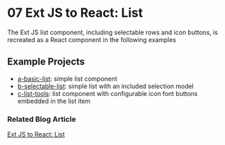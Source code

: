 # 07 Ext JS to React: List

The Ext JS list component, including selectable rows and icon buttons, is
recreated as a React component in the following examples

## Example Projects

 - [a-basic-list](./a-basic-list): simple list component
 - [b-selectable-list](./b-selectable-list): simple list with an included
 selection model
 - [c-list-tools](./c-list-tools): list component with configurable icon font
 buttons embedded in the list item

### Related Blog Article

[Ext JS to React: List](https://moduscreate.com/blog/ext-js-react-list/)